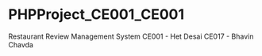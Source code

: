 # PHPProject_CE001_CE001
Restaurant Review Management System
CE001 - Het Desai
CE017 - Bhavin Chavda
